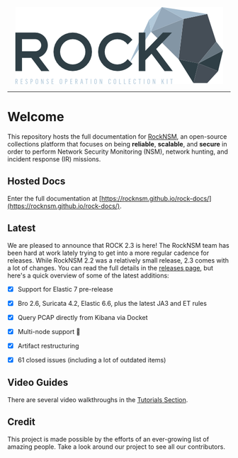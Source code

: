 <p align="center">
<img src="docs/img/rock_logo.png">
</p>

---

# Welcome
This repository hosts the full documentation for [RockNSM](https://rocknsm.io), an open-source collections platform that focuses on being **reliable**, **scalable**, and **secure** in order to perform Network Security Monitoring (NSM), network hunting, and incident response (IR) missions.


## Hosted Docs
Enter the full documentation at [https://rocknsm.github.io/rock-docs/](https://rocknsm.github.io/rock-docs/).


## Latest
We are pleased to announce that ROCK 2.3 is here! The RockNSM team has been hard at work lately trying to get into a more regular cadence for releases. While RockNSM 2.2 was a relatively small release, 2.3 comes with a lot of changes. You can read the full details in the [releases page](https://rocknsm.github.io/rock-docs/reference/latest/), but here's a quick overview of some of the latest additions:

- [x] Support for Elastic 7 pre-release
- [x] Bro 2.6, Suricata 4.2, Elastic 6.6, plus the latest JA3 and ET rules
- [x] Query PCAP directly from Kibana via Docket
- [x] Multi-node support 🙌
- [x] Artifact restructuring
- [x] 61 closed issues (including a lot of outdated items)


## Video Guides
There are several video walkthroughs in the [Tutorials Section](https://rocknsm.github.io/rock-docs/reference/tutorials/).


## Credit
This project is made possible by the efforts of an ever-growing list of amazing people. Take a look around our project to see all our contributors.
